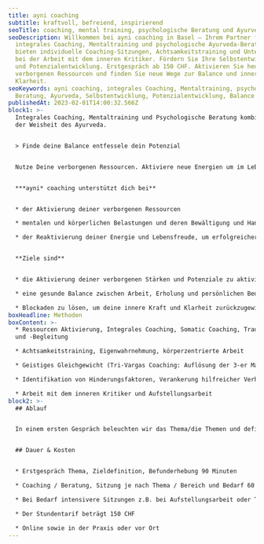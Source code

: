 ```yaml
---
title: ayni coaching
subtitle: kraftvoll, befreiend, inspirierend
seoTitle: coaching, mental training, psychologische Beratung und Ayurveda in Basel
seoDescription: Willkommen bei ayni coaching in Basel – Ihrem Partner für
  integrales Coaching, Mentaltraining und psychologische Ayurveda-Beratung. Wir
  bieten individuelle Coaching-Sitzungen, Achtsamkeitstraining und Unterstützung
  bei der Arbeit mit dem inneren Kritiker. Fördern Sie Ihre Selbstentwicklung
  und Potenzialentwicklung. Erstgespräch ab 150 CHF. Aktivieren Sie heute Ihre
  verborgenen Ressourcen und finden Sie neue Wege zur Balance und inneren
  Klarheit.
seoKeywords: ayni coaching, integrales Coaching, Mentaltraining, psychologische
  Beratung, Ayurveda, Selbstentwicklung, Potenzialentwicklung, Balance
publishedAt: 2023-02-01T14:00:32.566Z
block1: >-
  Integrales Coaching, Mentaltraining und Psychologische Beratung kombiniert mit
  der Weisheit des Ayurveda.


  > Finde deine Balance entfessele dein Potenzial


  Nutze Deine verborgenen Ressourcen. Aktiviere neue Energien um im Leben erfolgreicher zu sein und eine bessere Lebensbalance zu erreichen.


  ***ayni* coaching unterstützt dich bei** 


  * der Aktivierung deiner verborgenen Ressourcen 

  * mentalen und körperlichen Belastungen und deren Bewältigung und Handhabung

  * der Reaktivierung deiner Energie und Lebensfreude, um erfolgreicher zu leben und deine Lebensbalance zu verbessern


  **Ziele sind**


  * die Aktivierung deiner verborgenen Stärken und Potenziale zu aktivieren und Herausforderungen mit mehr Selbstvertrauen und Energie zu begegnen.

  * eine gesunde Balance zwischen Arbeit, Erholung und persönlichen Bedürfnissen zu finden.

  * Blockaden zu lösen, um deine innere Kraft und Klarheit zurückzugewinnen und deine Lebensziele mit neuer Energie zu verfolgen, um mehr Zufriedenheit zu erleben.
boxHeadline: Methoden
boxContent: >-
  * Ressourcen Aktivierung, Integrales Coaching, Somatic Coaching, Trauerarbeit
  und -Begleitung

  * Achtsamkeitstraining, Eigenwahrnehmung, körperzentrierte Arbeit

  * Geistiges Gleichgewicht (Tri-Vargas Coaching: Auflösung der 3-er Matrix von Handlungen/Purpose, Wohlstand und Wünschen)

  * Identifikation von Hinderungsfaktoren, Verankerung hilfreicher Verhaltens- und Glaubensmuster

  * Arbeit mit dem inneren Kritiker und Aufstellungsarbeit
block2: >-
  ## Ablauf


  In einem ersten Gespräch beleuchten wir das Thema/die Themen und definieren gemeinsam das Ziel für die Zeit der Zusammenarbeit. In den laufenden Sitzungen und der Prozessarbeit verankern wir die hilfreichen Änderungen in den Alltag.


  ## Dauer & Kosten


  * Erstgespräch Thema, Zieldefinition, Befunderhebung 90 Minuten

  * Coaching / Beratung, Sitzung je nach Thema / Bereich und Bedarf 60 bis 120 Minuten.

  * Bei Bedarf intensivere Sitzungen z.B. bei Aufstellungsarbeit oder Trancearbeit 120 Minuten

  * Der Stundentarif beträgt 150 CHF

  * Online sowie in der Praxis oder vor Ort
---
```

